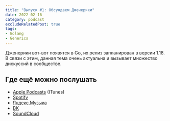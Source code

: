```yaml
---
title: "Выпуск #1: Обсуждаем Дженерики"
date: 2022-02-16
category: podcast
excludeRelatedPost: true
tags:
- Golang
- Generics
---
```


Дженерики вот-вот появятся в Go, их релиз запланирован в версии 1.18. В связи с этим, данная тема
очень актуальна и вызывает множество дискуссий в сообществе.

<!-- more -->

<PlayerEmbed title="Выпуск #1: Обсуждаем Дженерики"
author="Go Get Podcast"
authorId="4smeBCVBYXs6ES0BQDyhpl"
episodeId="552wumATMQtzqVf37RM1Kx"
/>

## Где ещё можно послушать

- [Apple Podcasts](https://podcasts.apple.com/us/podcast/%D0%B2%D1%8B%D0%BF%D1%83%D1%81%D0%BA-1-%D0%BE%D0%B1%D1%81%D1%83%D0%B6%D0%B4%D0%B0%D0%B5%D0%BC-%D0%B4%D0%B6%D0%B5%D0%BD%D0%B5%D1%80%D0%B8%D0%BA%D0%B8/id1610745137?i=1000551530141) (ITunes)
- [Spotify](https://open.spotify.com/episode/552wumATMQtzqVf37RM1Kx)
- [Яндекс.Музыка](https://music.yandex.ru/album/21540938/track/101881355)
- [ВК](https://vk.com/podcast-210788342_456239017)
- [SoundCloud](https://soundcloud.com/go-get-podcast/vypusk-1-obsuzhdaem-dzheneriki-1)

<Remark />